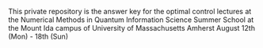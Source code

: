 This private repository is the answer key for the optimal control lectures at the Numerical Methods in Quantum Information Science Summer School at the Mount Ida campus of University of Massachusetts Amherst
August 12th (Mon) - 18th (Sun)
